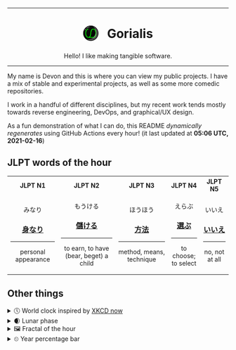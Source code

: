 ***

<h1 align="center">
<sub>
    <img src="readme/resources/avatar.png" height="36">
</sub>
&nbsp;
Gorialis
</h1>
<p align="center">
Hello! I like making tangible software.
</p>

***

My name is Devon and this is where you can view my public projects. I have a mix of stable and experimental projects, as well as some more comedic repositories.

I work in a handful of different disciplines, but my recent work tends mostly towards reverse engineering, DevOps, and graphical/UX design.

As a fun demonstration of what I can do, this README *dynamically regenerates* using GitHub Actions every hour! (it last updated at **05:06 UTC, 2021-02-16**)

<h2>JLPT words of the hour</h2>
<table>
    <tr>
        <th>JLPT N1</th>
        <th>JLPT N2</th>
        <th>JLPT N3</th>
        <th>JLPT N4</th>
        <th>JLPT N5</th>
    </tr>
    <tr>
        <td>
            <p align="center">みなり</p>
            <h3 align="center"><b><a href="https://jisho.org/search/%E8%BA%AB%E3%81%AA%E3%82%8A">身なり</a></b></h3>
            <hr>
            <p align="center">personal appearance</p>
        </td>
        <td>
            <p align="center">もうける</p>
            <h3 align="center"><b><a href="https://jisho.org/search/%E5%84%B2%E3%81%91%E3%82%8B">儲ける</a></b></h3>
            <hr>
            <p align="center">to earn,<wbr> to have (bear,<wbr> beget) a child</p>
        </td>
        <td>
            <p align="center">ほうほう</p>
            <h3 align="center"><b><a href="https://jisho.org/search/%E6%96%B9%E6%B3%95">方法</a></b></h3>
            <hr>
            <p align="center">method,<wbr> means,<wbr> technique</p>
        </td>
        <td>
            <p align="center">えらぶ</p>
            <h3 align="center"><b><a href="https://jisho.org/search/%E9%81%B8%E3%81%B6">選ぶ</a></b></h3>
            <hr>
            <p align="center">to choose;<br> to select</p>
        </td>
        <td>
            <p align="center">いいえ</p>
            <h3 align="center"><b><a href="https://jisho.org/search/%E3%81%84%E3%81%84%E3%81%88">いいえ</a></b></h3>
            <hr>
            <p align="center">no,<wbr> not at all</p>
        </td>
    </tr>
</table>

<h2>Other things</h2>
<details>
<summary>🕔  World clock inspired by <a href="https://xkcd.com/now">XKCD now</a></summary>

> <img src="generated/now.png" width="512">

</details>
<details>
<summary>🌒 Lunar phase</summary>

The moon is approximately 17.19% through its phase (Waxing Crescent).

</details>
<details>
<summary>&#x1f5bc; Fractal of the hour</summary>

> <img src="generated/fractal.png" width="512">

</details>
<details>
<summary>&#x23f2; Year percentage bar</summary>
<pre><code>2021 [██▁▁▁▁▁▁▁▁▁▁▁▁▁▁▁▁▁▁] 12.66%</code></pre>
</details>
